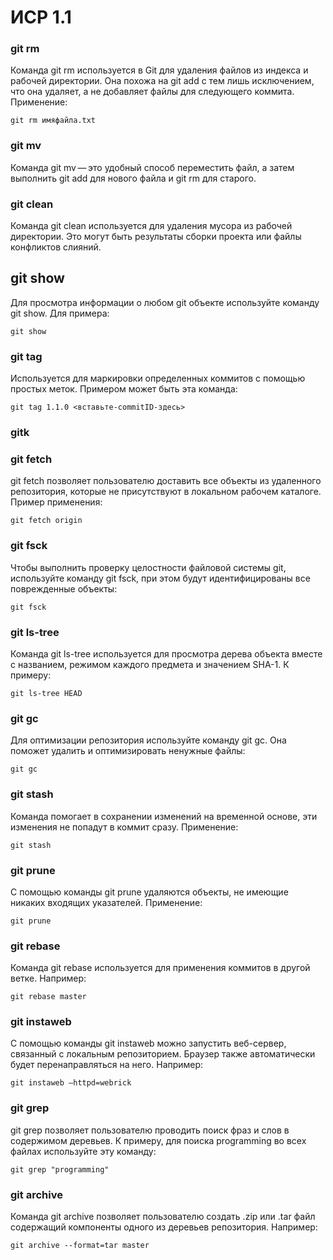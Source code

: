# ИСР 1.1

### git rm

Команда git rm используется в Git для удаления файлов из индекса и рабочей директории. Она похожа на git add с тем лишь исключением, что она удаляет, а не добавляет файлы для следующего коммита. Применение:

```git
git rm имяфайла.txt
```

### git mv

Команда git mv — это удобный способ переместить файл, а затем выполнить git add для нового файла и git rm для старого.

### git clean

Команда git clean используется для удаления мусора из рабочей директории. Это могут быть результаты сборки проекта или файлы конфликтов слияний.

## git show

Для просмотра информации о любом git объекте используйте команду git show. Для примера:

```git
git show
```
### git tag

Используется для маркировки определенных коммитов с помощью простых меток. Примером может быть эта команда:

```git
git tag 1.1.0 <вставьте-commitID-здесь>
```
### gitk


### git fetch

git fetch позволяет пользователю доставить все объекты из удаленного репозитория, которые не присутствуют в локальном рабочем каталоге. Пример применения:

``` git
git fetch origin
```

### git fsck

Чтобы выполнить проверку целостности файловой системы git, используйте команду git fsck, при этом будут идентифицированы все поврежденные объекты:

``` git
git fsck
```

### git ls-tree

Команда git ls-tree используется для просмотра дерева объекта вместе с названием, режимом каждого предмета и значением SHA-1. К примеру:

``` git
git ls-tree HEAD
```
### git gc

Для оптимизации репозитория используйте команду git gc. Она поможет удалить и оптимизировать ненужные файлы:

```git
git gc
```

### git stash

Команда помогает в сохранении изменений на временной основе, эти изменения не попадут в коммит сразу. Применение:

```git
git stash
```

###  git prune

С помощью команды git prune удаляются объекты, не имеющие никаких входящих указателей. Применение:

``` git
git prune
```
### git rebase

Команда git rebase используется для применения коммитов в другой ветке. Например:

``` git
git rebase master
```

### git instaweb

С помощью команды git instaweb можно запустить веб-сервер, связанный с локальным репозиторием. Браузер также автоматически будет перенаправляться на него. Например:

```git
git instaweb –httpd=webrick
```

### git grep

git grep позволяет пользователю проводить поиск фраз и слов в содержимом деревьев. К примеру, для поиска programming во всех файлах используйте эту команду:

```git
git grep "programming"
```

### git archive

Команда git archive позволяет пользователю создать .zip или .tar файл содержащий компоненты одного из деревьев репозитория. Например:

``` git
git archive --format=tar master
```


